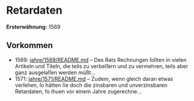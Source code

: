 # Retardaten

**Ersterwähnung:** 1569

## Vorkommen
- 1569: [jahre/1569/README.md](../jahre/1569/README.md) – Des Rats Rechnungen ſollten in vielen Artikeln und
Titeln, die teils zu verbeſſern und zu vermehren, teils
aber ganz ausgelaſſen werden müßt...
- 1571: [jahre/1571/README.md](../jahre/1571/README.md) – Zudem, wenn gleich daran etwas verſehen, ſo hätten ſie
doch die zinsbaren und unverzinsbaren Retardaten, fo ihuen
vor einem Jahre zugerechne...
